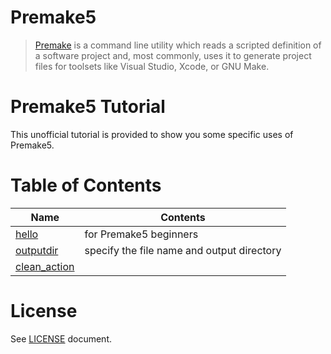 # Premake5

> [Premake](https://premake.github.io/)  is a command line utility which reads a scripted definition of a software project and, most commonly, uses it to generate project files for toolsets like Visual Studio, Xcode, or GNU Make.

# Premake5 Tutorial

This unofficial tutorial is provided to show you some specific uses of Premake5.

# Table of Contents

| Name | Contents |
| ---- | ---- |
| [hello](tutorial/hello/README.md) | for Premake5 beginners |
| [outputdir](tutorial/outputdir/README.md) | specify the file name and output directory |
| [clean_action](tutorial/clean_action/README.md) | 

# License
See [LICENSE](./LICENSE) document.
